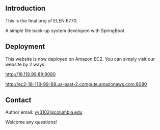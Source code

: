 ## Introduction

This is the final proj of ELEN 6770.

A simple file back-up system developed with SpringBoot.

## Deployment

This website is now deployed on Amazon EC2. You can simply visit our website by 2 ways:

http://18.118.99.89:8080

http://ec2-18-118-99-89.us-east-2.compute.amazonaws.com:8080

## Contact

Author email: yy3102@columbia.edu

Welcome any questions! 


